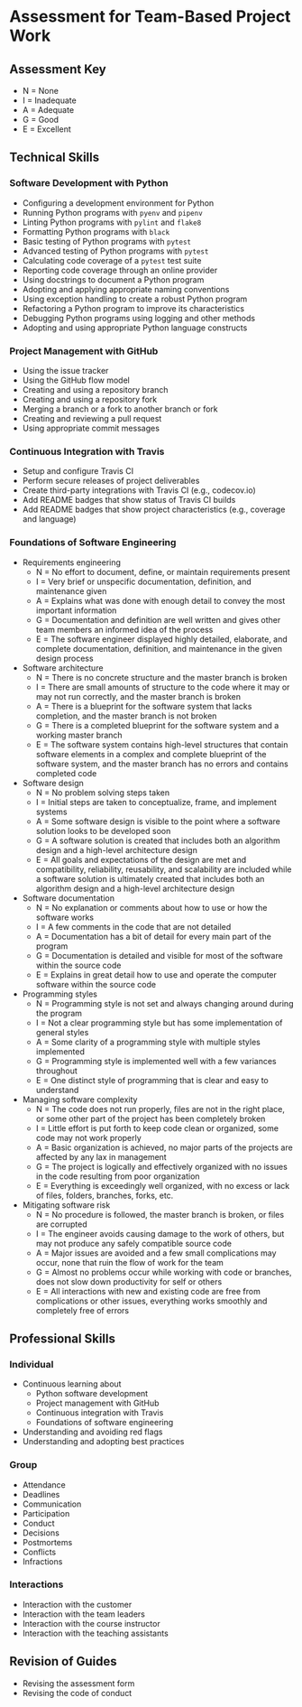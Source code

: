 # Assessment for Team-Based Project Work

## Assessment Key

* N = None
* I = Inadequate
* A = Adequate
* G = Good
* E = Excellent

## Technical Skills

### Software Development with Python

* Configuring a development environment for Python
* Running Python programs with `pyenv` and `pipenv`
* Linting Python programs with `pylint` and `flake8`
* Formatting Python programs with `black`
* Basic testing of Python programs with `pytest`
* Advanced testing of Python programs with `pytest`
* Calculating code coverage of a `pytest` test suite
* Reporting code coverage through an online provider
* Using docstrings to document a Python program
* Adopting and applying appropriate naming conventions
* Using exception handling to create a robust Python program
* Refactoring a Python program to improve its characteristics
* Debugging Python programs using logging and other methods
* Adopting and using appropriate Python language constructs

### Project Management with GitHub

* Using the issue tracker
* Using the GitHub flow model
* Creating and using a repository branch
* Creating and using a repository fork
* Merging a branch or a fork to another branch or fork
* Creating and reviewing a pull request
* Using appropriate commit messages

### Continuous Integration with Travis

* Setup and configure Travis CI
* Perform secure releases of project deliverables
* Create third-party integrations with Travis CI (e.g., codecov.io)
* Add README badges that show status of Travis CI builds
* Add README badges that show project characteristics (e.g., coverage and
  language)

### Foundations of Software Engineering

* Requirements engineering
  * N = No effort to document, define, or maintain requirements present
  * I = Very brief or unspecific documentation, definition, and maintenance given
  * A = Explains what was done with enough detail to convey the most important information
  * G = Documentation and definition are well written and gives other team members an informed idea of the process
  * E = The software engineer displayed highly detailed, elaborate, and complete documentation, definition, and maintenance in the given design process
* Software architecture
  * N = There is no concrete structure and the master branch is broken
  * I = There are small amounts of structure to the code where it may or may not run correctly, and the master branch is broken
  * A = There is a blueprint for the software system that lacks completion, and the master branch is not broken
  * G = There is a completed blueprint for the software system and a working master branch
  * E = The software system contains high-level structures that contain software elements in a complex and complete blueprint of the software system, and the master branch has no errors and contains completed code
* Software design
  * N = No problem solving steps taken
  * I = Initial steps are taken to conceptualize, frame, and implement systems
  * A = Some software design is visible to the point where a software solution looks to be developed soon
  * G = A software solution is created that includes both an algorithm design and a high-level architecture design
  * E = All goals and expectations of the design are met and compatibility, reliability, reusability, and scalability are included    while a software solution is ultimately created that includes both an algorithm design and a high-level architecture design
* Software documentation
  * N = No explanation or comments about how to use or how the software works
  * I = A few comments in the code that are not detailed
  * A = Documentation has a bit of detail for every main part of the program
  * G = Documentation is detailed and visible for most of the software within the source code
  * E = Explains in great detail how to use and operate the computer software within the source code
* Programming styles
  * N = Programming style is not set and always changing around during the program
  * I = Not a clear programming style but has some implementation of general styles
  * A = Some clarity of a programming style with multiple styles implemented
  * G = Programming style is implemented well with a few variances throughout
  * E = One distinct style of programming that is clear and easy to understand
* Managing software complexity
  * N = The code does not run properly, files are not in the right place, or some other part of the project has been completely broken
  * I = Little effort is put forth to keep code clean or organized, some code may not work properly
  * A = Basic organization is achieved, no major parts of the projects are affected by any lax in management
  * G = The project is logically and effectively organized with no issues in the code resulting from poor organization
  * E = Everything is exceedingly well organized, with no excess or lack of files, folders, branches, forks, etc.
* Mitigating software risk
  * N = No procedure is followed, the master branch is broken, or files are corrupted
  * I = The engineer avoids causing damage to the work of others, but may not produce any safely compatible source code
  * A = Major issues are avoided and a few small complications may occur, none that
  ruin the flow of work for the team
  * G = Almost no problems occur while working with code or branches, does not slow down productivity for self or others
  * E = All interactions with new and existing code are free from complications or other issues, everything works smoothly and completely free of errors

## Professional Skills

### Individual

* Continuous learning about
  * Python software development
  * Project management with GitHub
  * Continuous integration with Travis
  * Foundations of software engineering
* Understanding and avoiding red flags
* Understanding and adopting best practices

### Group

* Attendance
* Deadlines
* Communication
* Participation
* Conduct
* Decisions
* Postmortems
* Conflicts
* Infractions

### Interactions

* Interaction with the customer
* Interaction with the team leaders
* Interaction with the course instructor
* Interaction with the teaching assistants

## Revision of Guides

* Revising the assessment form
* Revising the code of conduct

